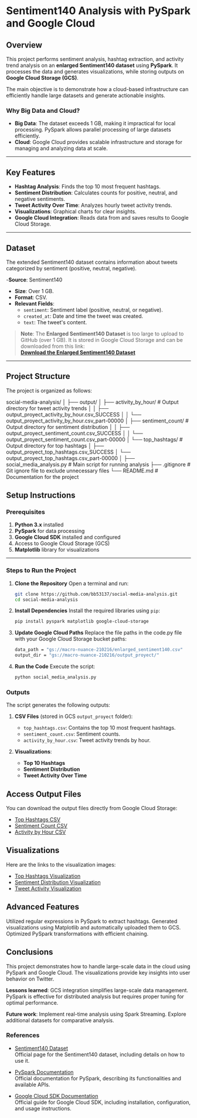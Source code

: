# **Sentiment140 Analysis with PySpark and Google Cloud**

## **Overview**

This project performs sentiment analysis, hashtag extraction, and activity trend analysis on an **enlarged Sentiment140 dataset** using **PySpark**. It processes the data and generates visualizations, while storing outputs on **Google Cloud Storage (GCS)**.

The main objective is to demonstrate how a cloud-based infrastructure can efficiently handle large datasets and generate actionable insights.

### **Why Big Data and Cloud?**
- **Big Data**: The dataset exceeds 1 GB, making it impractical for local processing. PySpark allows parallel processing of large datasets efficiently.
- **Cloud**: Google Cloud provides scalable infrastructure and storage for managing and analyzing data at scale.
  
---

## **Key Features**

- **Hashtag Analysis**: Finds the top 10 most frequent hashtags.
- **Sentiment Distribution**: Calculates counts for positive, neutral, and negative sentiments.
- **Tweet Activity Over Time**: Analyzes hourly tweet activity trends.
- **Visualizations**: Graphical charts for clear insights.
- **Google Cloud Integration**: Reads data from and saves results to Google Cloud Storage.

---

## **Dataset**
The extended Sentiment140 dataset contains information about tweets categorized by sentiment (positive, neutral, negative).

-**Source**: Sentiment140
- **Size**: Over 1 GB.
- **Format**: CSV.
- **Relevant Fields**:
  - `sentiment`: Sentiment label (positive, neutral, or negative).
  - `created_at`: Date and time the tweet was created.
  - `text`: The tweet's content.
>**Note**: The **Enlarged Sentiment140 Dataset** is too large to upload to GitHub (over 1 GB).
> It is stored in Google Cloud Storage and can be downloaded from this link:  
>[**Download the Enlarged Sentiment140 Dataset**](https://console.cloud.google.com/storage/browser/macro-nuance-210216/enlarged_sentiment140.csv)

---


## **Project Structure**

The project is organized as follows:

social-media-analysis/
│
├── output/
│   ├── activity_by_hour/            # Output directory for tweet activity trends
│   │   ├── output_proyect_activity_by_hour.csv_SUCCESS
│   │   └── output_proyect_activity_by_hour.csv_part-00000
│   ├── sentiment_count/             # Output directory for sentiment distribution
│   │   ├── output_proyect_sentiment_count.csv_SUCCESS
│   │   └── output_proyect_sentiment_count.csv_part-00000
│   └── top_hashtags/                # Output directory for top hashtags
│       ├── output_proyect_top_hashtags.csv_SUCCESS
│       └── output_proyect_top_hashtags.csv_part-00000
│
├── social_media_analysis.py         # Main script for running analysis
├── .gitignore                       # Git ignore file to exclude unnecessary files
└── README.md                        # Documentation for the project



## **Setup Instructions**

### Prerequisites

1. **Python 3.x** installed
2. **PySpark** for data processing
3. **Google Cloud SDK** installed and configured
4. Access to Google Cloud Storage (GCS)
5. **Matplotlib** library for visualizations

---

### Steps to Run the Project

1. **Clone the Repository**
   Open a terminal and run:
   ```bash
   git clone https://github.com/bb53137/social-media-analysis.git
   cd social-media-analysis

2. **Install Dependencies**
   Install the required libraries using `pip`:
   ```bash
   pip install pyspark matplotlib google-cloud-storage

3. **Update Google Cloud Paths**
   Replace the file paths in the code.py file with your Google Cloud Storage bucket paths:
   ```bash
   data_path = "gs://macro-nuance-210216/enlarged_sentiment140.csv"
   output_dir = "gs://macro-nuance-210216/output_proyect/"
   
4. **Run the Code**
   Execute the script:
   ```bash
   python social_media_analysis.py

### **Outputs**

The script generates the following outputs:

1. **CSV Files** (stored in GCS `output_proyect` folder):
   - `top_hashtags.csv`: Contains the top 10 most frequent hashtags.
   - `sentiment_count.csv`: Sentiment counts.
   - `activity_by_hour.csv`: Tweet activity trends by hour.

2. **Visualizations**:
   - **Top 10 Hashtags**
   - **Sentiment Distribution**
   - **Tweet Activity Over Time**
## Access Output Files

You can download the output files directly from Google Cloud Storage:

- [Top Hashtags CSV](https://console.cloud.google.com/storage/browser/macro-nuance-210216/output_proyect/top_hashtags.csv/)
- [Sentiment Count CSV](https://console.cloud.google.com/storage/browser/macro-nuance-210216/output_proyect/sentiment_count.csv/)
- [Activity by Hour CSV](https://console.cloud.google.com/storage/browser/macro-nuance-210216/output_proyect/activity_by_hour.csv/)

  
## **Visualizations**

Here are the links to the visualization images:

- [Top Hashtags Visualization](https://console.cloud.google.com/storage/browser/macro-nuance-210216/output_proyect/top_hashtags.png)
- [Sentiment Distribution Visualization](https://console.cloud.google.com/storage/browser/macro-nuance-210216/output_proyect/sentiment_distribution.png)
- [Tweet Activity Visualization](https://console.cloud.google.com/storage/browser/macro-nuance-210216/output_proyect/activity_by_hour.png)

## **Advanced Features**
Utilized regular expressions in PySpark to extract hashtags.
Generated visualizations using Matplotlib and automatically uploaded them to GCS.
Optimized PySpark transformations with efficient chaining.

## **Conclusions**
This project demonstrates how to handle large-scale data in the cloud using PySpark and Google Cloud.
The visualizations provide key insights into user behavior on Twitter.

**Lessons learned**:
GCS integration simplifies large-scale data management.
PySpark is effective for distributed analysis but requires proper tuning for optimal performance.

**Future work**:
 Implement real-time analysis using Spark Streaming.
Explore additional datasets for comparative analysis.

### **References**
- [Sentiment140 Dataset](http://help.sentiment140.com/for-students/)  
  Official page for the Sentiment140 dataset, including details on how to use it.

- [PySpark Documentation](https://spark.apache.org/docs/latest/api/python/)  
  Official documentation for PySpark, describing its functionalities and available APIs.

- [Google Cloud SDK Documentation](https://cloud.google.com/sdk/docs/)  
  Official guide for Google Cloud SDK, including installation, configuration, and usage instructions.

   
